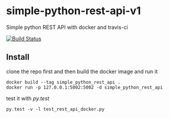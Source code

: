 # simple-python-rest-api-v1
Simple python REST API with docker and travis-ci 


[![Build Status](https://travis-ci.org/jkogut/simple-python-rest-api-v1.svg?branch=master)](https://travis-ci.org/jkogut/simple-python-rest-api-v1)

Install
-------

clone the repo first and then build the docker image and run it

```
docker build --tag simple_python_rest_api .
docker run -p 127.0.0.1:5002:5002 -d simple_python_rest_api
```

test it with *py.test*

`py.test -v -l test_rest_api_docker.py`
